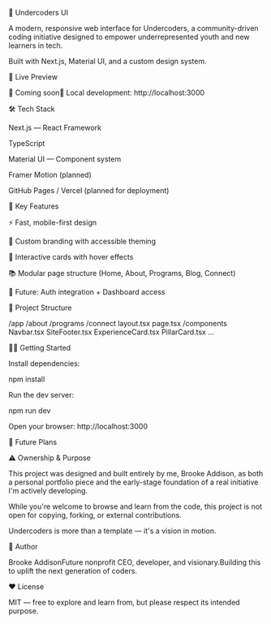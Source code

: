 👀 Undercoders UI

A modern, responsive web interface for Undercoders, a community-driven coding initiative designed to empower underrepresented youth and new learners in tech.

Built with Next.js, Material UI, and a custom design system.

🚀 Live Preview

📍 Coming soon🔪 Local development: http://localhost:3000

🛠️ Tech Stack

Next.js — React Framework

TypeScript

Material UI — Component system

Framer Motion (planned)

GitHub Pages / Vercel (planned for deployment)

🌟 Key Features

⚡️ Fast, mobile-first design

🎨 Custom branding with accessible theming

💬 Interactive cards with hover effects

📚 Modular page structure (Home, About, Programs, Blog, Connect)

🔐 Future: Auth integration + Dashboard access

📂 Project Structure

/app
  /about
  /programs
  /connect
  layout.tsx
  page.tsx
/components
  Navbar.tsx
  SiteFooter.tsx
  ExperienceCard.tsx
  PillarCard.tsx
  ...

👨‍💻 Getting Started

Install dependencies:

npm install

Run the dev server:

npm run dev

Open your browser: http://localhost:3000

📝 Future Plans



⚠️ Ownership & Purpose

This project was designed and built entirely by me, Brooke Addison, as both a personal portfolio piece and the early-stage foundation of a real initiative I'm actively developing.

While you're welcome to browse and learn from the code, this project is not open for copying, forking, or external contributions.

Undercoders is more than a template — it's a vision in motion.

👤 Author

Brooke AddisonFuture nonprofit CEO, developer, and visionary.Building this to uplift the next generation of coders.

❤️ License

MIT — free to explore and learn from, but please respect its intended purpose.


